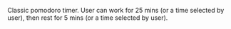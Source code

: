 Classic pomodoro timer. User can work for 25 mins (or a time selected by user), then rest for 5 mins (or a time selected by user).
